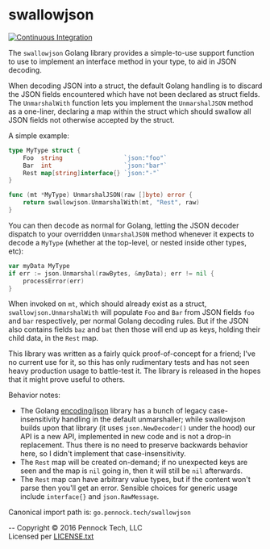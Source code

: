 swallowjson
===========

[![Continuous Integration](https://secure.travis-ci.org/PennockTech/swallowjson.svg?branch=master)](http://travis-ci.org/PennockTech/swallowjson)

The `swallowjson` Golang library provides a simple-to-use support function to
use to implement an interface method in your type, to aid in JSON decoding.

When decoding JSON into a struct, the default Golang handling is to discard
the JSON fields encountered which have not been declared as struct fields.
The `UnmarshalWith` function lets you implement the `UnmarshalJSON` method as
a one-liner, declaring a map within the struct which should swallow all JSON
fields not otherwise accepted by the struct.

A simple example:

```go
type MyType struct {
	Foo  string                 `json:"foo"`
	Bar  int                    `json:"bar"`
	Rest map[string]interface{} `json:"-"`
}

func (mt *MyType) UnmarshalJSON(raw []byte) error {
	return swallowjson.UnmarshalWith(mt, "Rest", raw)
}
```

You can then decode as normal for Golang, letting the JSON decoder dispatch to
your overridden `UnmarshalJSON` method whenever it expects to decode a
`MyType` (whether at the top-level, or nested inside other types, etc):

```go
var myData MyType
if err := json.Unmarshal(rawBytes, &myData); err != nil {
	processError(err)
}
```

When invoked on `mt`, which should already exist as a struct,
`swallowjson.UnmarshalWith` will populate `Foo` and `Bar` from JSON fields
`foo` and `bar` respectively, per normal Golang decoding rules.  But if the
JSON also contains fields `baz` and `bat` then those will end up as keys,
holding their child data, in the `Rest` map.

This library was written as a fairly quick proof-of-concept for a friend; I've
no current use for it, so this has only rudimentary tests and has not seen
heavy production usage to battle-test it.
The library is released in the hopes that it might prove useful to others.

Behavior notes:

* The Golang [encoding/json][] library has a bunch of legacy
  case-insensitivity handling in the default unmarshaller; while swallowjson
  builds upon that library (it uses `json.NewDecoder()` under the hood) our
  API is a new API, implemented in new code and is not a drop-in replacement.
  Thus there is no need to preserve backwards behavior here, so I didn't
  implement that case-insensitivity.
* The `Rest` map will be created on-demand; if no unexpected keys are seen and
  the map is `nil` going in, then it will still be `nil` afterwards.
* The `Rest` map can have arbitrary value types, but if the content won't
  parse then you'll get an error.  Sensible choices for generic usage include
  `interface{}` and `json.RawMessage`.

Canonical import path is: `go.pennock.tech/swallowjson`

--
Copyright © 2016 Pennock Tech, LLC  
Licensed per [LICENSE.txt](./LICENSE.txt)

[encoding/json]: https://golang.org/pkg/encoding/json/
